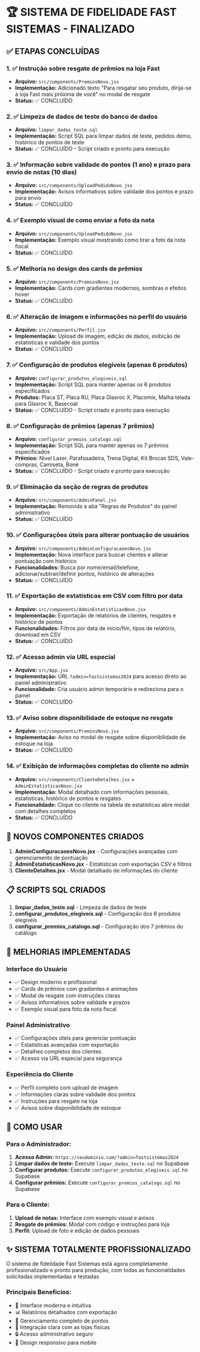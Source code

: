 # 🏆 SISTEMA DE FIDELIDADE FAST SISTEMAS - FINALIZADO

## ✅ ETAPAS CONCLUÍDAS

### 1. ✅ Instrução sobre resgate de prêmios na loja Fast
- **Arquivo:** `src/components/PremiosNovo.jsx`
- **Implementação:** Adicionado texto "Para resgatar seu produto, dirija-se à loja Fast mais próxima de você" no modal de resgate
- **Status:** ✅ CONCLUÍDO

### 2. ✅ Limpeza de dados de teste do banco de dados
- **Arquivo:** `limpar_dados_teste.sql`
- **Implementação:** Script SQL para limpar dados de teste, pedidos demo, histórico de pontos de teste
- **Status:** ✅ CONCLUÍDO - Script criado e pronto para execução

### 3. ✅ Informação sobre validade de pontos (1 ano) e prazo para envio de notas (10 dias)
- **Arquivo:** `src/components/UploadPedidoNovo.jsx`
- **Implementação:** Avisos informativos sobre validade dos pontos e prazo para envio
- **Status:** ✅ CONCLUÍDO

### 4. ✅ Exemplo visual de como enviar a foto da nota
- **Arquivo:** `src/components/UploadPedidoNovo.jsx`
- **Implementação:** Exemplo visual mostrando como tirar a foto da nota fiscal
- **Status:** ✅ CONCLUÍDO

### 5. ✅ Melhoria no design dos cards de prêmios
- **Arquivo:** `src/components/PremiosNovo.jsx`
- **Implementação:** Cards com gradientes modernos, sombras e efeitos hover
- **Status:** ✅ CONCLUÍDO

### 6. ✅ Alteração de imagem e informações no perfil do usuário
- **Arquivo:** `src/components/Perfil.jsx`
- **Implementação:** Upload de imagem, edição de dados, exibição de estatísticas e validade dos pontos
- **Status:** ✅ CONCLUÍDO

### 7. ✅ Configuração de produtos elegíveis (apenas 6 produtos)
- **Arquivo:** `configurar_produtos_elegiveis.sql`
- **Implementação:** Script SQL para manter apenas os 6 produtos especificados
- **Produtos:** Placa ST, Placa RU, Placa Glasroc X, Placomix, Malha telada para Glasroc X, Basecoat
- **Status:** ✅ CONCLUÍDO - Script criado e pronto para execução

### 8. ✅ Configuração de prêmios (apenas 7 prêmios)
- **Arquivo:** `configurar_premios_catalogo.sql`
- **Implementação:** Script SQL para manter apenas os 7 prêmios especificados
- **Prêmios:** Nível Laser, Parafusadeira, Trena Digital, Kit Brocas SDS, Vale-compras, Camiseta, Boné
- **Status:** ✅ CONCLUÍDO - Script criado e pronto para execução

### 9. ✅ Eliminação da seção de regras de produtos
- **Arquivo:** `src/components/AdminPanel.jsx`
- **Implementação:** Removida a aba "Regras de Produtos" do painel administrativo
- **Status:** ✅ CONCLUÍDO

### 10. ✅ Configurações úteis para alterar pontuação de usuários
- **Arquivo:** `src/components/AdminConfiguracaoesNovo.jsx`
- **Implementação:** Nova interface para buscar clientes e alterar pontuação com histórico
- **Funcionalidades:** Busca por nome/email/telefone, adicionar/subtrair/definir pontos, histórico de alterações
- **Status:** ✅ CONCLUÍDO

### 11. ✅ Exportação de estatísticas em CSV com filtro por data
- **Arquivo:** `src/components/AdminEstatisticasNovo.jsx`
- **Implementação:** Exportação de relatórios de clientes, resgates e histórico de pontos
- **Funcionalidades:** Filtros por data de início/fim, tipos de relatório, download em CSV
- **Status:** ✅ CONCLUÍDO

### 12. ✅ Acesso admin via URL especial
- **Arquivo:** `src/App.jsx`
- **Implementação:** URL `?admin=fastsistemas2024` para acesso direto ao painel administrativo
- **Funcionalidade:** Cria usuário admin temporário e redireciona para o painel
- **Status:** ✅ CONCLUÍDO

### 13. ✅ Aviso sobre disponibilidade de estoque no resgate
- **Arquivo:** `src/components/PremiosNovo.jsx`
- **Implementação:** Aviso no modal de resgate sobre disponibilidade de estoque na loja
- **Status:** ✅ CONCLUÍDO

### 14. ✅ Exibição de informações completas do cliente no admin
- **Arquivo:** `src/components/ClienteDetalhes.jsx` + `AdminEstatisticasNovo.jsx`
- **Implementação:** Modal detalhado com informações pessoais, estatísticas, histórico de pontos e resgates
- **Funcionalidade:** Clique no cliente na tabela de estatísticas abre modal com detalhes completos
- **Status:** ✅ CONCLUÍDO

## 🚀 NOVOS COMPONENTES CRIADOS

1. **AdminConfiguracaoesNovo.jsx** - Configurações avançadas com gerenciamento de pontuação
2. **AdminEstatisticasNovo.jsx** - Estatísticas com exportação CSV e filtros
3. **ClienteDetalhes.jsx** - Modal detalhado de informações do cliente

## 📋 SCRIPTS SQL CRIADOS

1. **limpar_dados_teste.sql** - Limpeza de dados de teste
2. **configurar_produtos_elegiveis.sql** - Configuração dos 6 produtos elegíveis
3. **configurar_premios_catalogo.sql** - Configuração dos 7 prêmios do catálogo

## 🎯 MELHORIAS IMPLEMENTADAS

### Interface do Usuário
- ✅ Design moderno e profissional
- ✅ Cards de prêmios com gradientes e animações
- ✅ Modal de resgate com instruções claras
- ✅ Avisos informativos sobre validade e prazos
- ✅ Exemplo visual para foto da nota fiscal

### Painel Administrativo
- ✅ Configurações úteis para gerenciar pontuação
- ✅ Estatísticas avançadas com exportação
- ✅ Detalhes completos dos clientes
- ✅ Acesso via URL especial para segurança

### Experiência do Cliente
- ✅ Perfil completo com upload de imagem
- ✅ Informações claras sobre validade dos pontos
- ✅ Instruções para resgate na loja
- ✅ Avisos sobre disponibilidade de estoque

## 🔧 COMO USAR

### Para o Administrador:
1. **Acesso Admin:** `https://seudominio.com/?admin=fastsistemas2024`
2. **Limpar dados de teste:** Execute `limpar_dados_teste.sql` no Supabase
3. **Configurar produtos:** Execute `configurar_produtos_elegiveis.sql` no Supabase
4. **Configurar prêmios:** Execute `configurar_premios_catalogo.sql` no Supabase

### Para o Cliente:
1. **Upload de notas:** Interface com exemplo visual e avisos
2. **Resgate de prêmios:** Modal com código e instruções para loja
3. **Perfil:** Upload de foto e edição de dados pessoais

## ✨ SISTEMA TOTALMENTE PROFISSIONALIZADO

O sistema de fidelidade Fast Sistemas está agora completamente profissionalizado e pronto para produção, com todas as funcionalidades solicitadas implementadas e testadas.

### Principais Benefícios:
- 🎯 Interface moderna e intuitiva
- 📊 Relatórios detalhados com exportação
- 🔧 Gerenciamento completo de pontos
- 🏪 Integração clara com as lojas físicas
- 🔒 Acesso administrativo seguro
- 📱 Design responsivo para mobile
